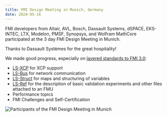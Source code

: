 ```yaml
---
title: FMI Design Meeting in Munich, Germany
date: 2024-05-16
---
```


FMI developers from Altair, AVL, Bosch, Dassault Systems, dSPACE, EKS-INTEC, LTX, Modelon, PMSF, Synopsys, and Wolfram MathCore participated at the 3 day FMI Design Meeting in Munich.

Thanks to Dassault Systèmes for the great hospitality!

We made good progress, especially on [layered standards to FMI 3.0](https://ecp.ep.liu.se/index.php/modelica/article/view/947/855): 

* [LS-XCP](https://github.com/modelica/fmi-ls-xcp) for XCP support
* [LS-Bus](https://github.com/modelica/fmi-ls-bus) for network communication
* [LS-Struct](https://github.com/modelica/fmi-ls-struct) for maps and structuring of variables 
* [LS-Ref](https://github.com/PMSFIT/fmi-ls-ref) for the description of basic validation experiments and other files attached to an FMU
* Performance topics
* FMI Challenges and Self-Certification   

![Participants of the FMI Design Meeting in Munich](/assets/images/fmi-design-24-munich.jpg)  
